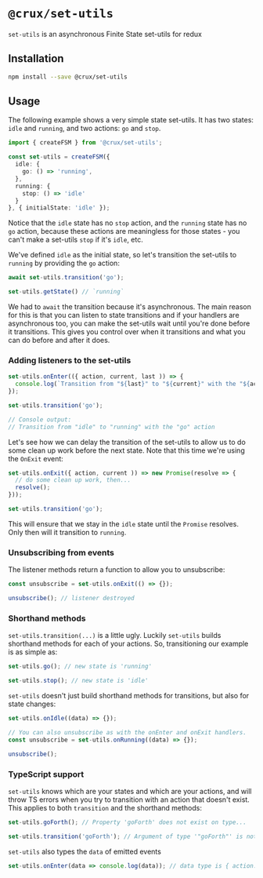 # `@crux/set-utils`

`set-utils` is an asynchronous Finite State set-utils for redux

## Installation

```bash
npm install --save @crux/set-utils
```

## Usage

The following example shows a very simple state set-utils. It has two states: `idle` and `running`, and two actions: `go` and `stop`.

```ts
import { createFSM } from '@crux/set-utils';

const set-utils = createFSM({
  idle: {
    go: () => 'running',
  },
  running: {
    stop: () => 'idle'
  }
}, { initialState: 'idle' });
```

Notice that the `idle` state has no `stop` action, and the `running` state has no `go` action, because these actions are meaningless for those states - you can't make a set-utils `stop` if it's `idle`, etc.

We've defined `idle` as the initial state, so let's transition the set-utils to `running` by providing the `go` action:

```ts
await set-utils.transition('go');

set-utils.getState() // `running`
```

We had to `await` the transition because it's asynchronous. The main reason for this is that you can listen to state transitions and if your handlers are asynchronous too, you can make the set-utils wait until you're done before it transitions. This gives you control over when it transitions and what you can do before and after it does.

### Adding listeners to the set-utils

```ts
set-utils.onEnter(({ action, current, last )) => {
  console.log(`Transition from "${last}" to "${current}" with the "${action}" action`);
});

set-utils.transition('go');

// Console output:
// Transition from "idle" to "running" with the "go" action
```

Let's see how we can delay the transition of the set-utils to allow us to do some clean up work before the next state. Note that this time we're using the `OnExit` event:

```ts
set-utils.onExit({ action, current )) => new Promise(resolve => {
  // do some clean up work, then...
  resolve();
}));

set-utils.transition('go');
```

This will ensure that we stay in the `idle` state until the `Promise` resolves. Only then will it transition to `running`.

### Unsubscribing from events

The listener methods return a function to allow you to unsubscribe:

```ts
const unsubscribe = set-utils.onExit(() => {});

unsubscribe(); // listener destroyed
```

### Shorthand methods

`set-utils.transition(...)` is a little ugly. Luckily `set-utils` builds shorthand methods for each of your actions. So, transitioning our example is as simple as:

```ts
set-utils.go(); // new state is 'running'

set-utils.stop(); // new state is 'idle'
```

`set-utils` doesn't just build shorthand methods for transitions, but also for state changes:

```ts
set-utils.onIdle((data) => {});

// You can also unsubscribe as with the onEnter and onExit handlers.
const unsubscribe = set-utils.onRunning((data) => {});

unsubscribe();
```

### TypeScript support

`set-utils` knows which are your states and which are your actions, and will throw TS errors when you try to transition with an action that doesn't exist. This applies to both `transition` and the shorthand methods:

```ts
set-utils.goForth(); // Property 'goForth' does not exist on type...

set-utils.transition('goForth'); // Argument of type '"goForth"' is not assignable to parameter of type...
```

`set-utils` also types the `data` of emitted events

```ts
set-utils.onEnter(data => console.log(data)); // data type is { action: keyof Actions, current: keyof State, last: keyof State )
```
